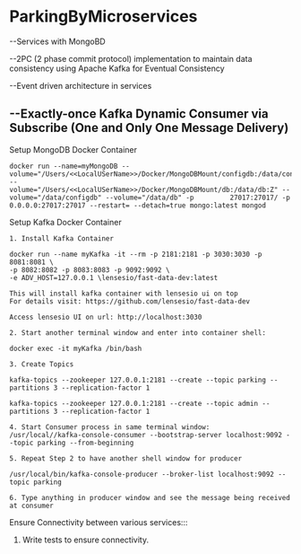 # ParkingByMicroservices

--Services with MongoBD

--2PC (2 phase commit protocol) implementation to maintain data consistency using Apache Kafka for Eventual Consistency

--Event driven architecture in services

--Exactly-once Kafka Dynamic Consumer via Subscribe (One and Only One Message Delivery)
--





Setup MongoDB Docker Container

	docker run --name=myMongoDB --volume="/Users/<<LocalUSerName>>/Docker/MongoDBMount/configdb:/data/configdb:Z" --	volume="/Users/<<LocalUSerName>>/Docker/MongoDBMount/db:/data/db:Z" --volume="/data/configdb" --volume="/data/db" -p 	     27017:27017/ -p 0.0.0.0:27017:27017 --restart= --detach=true mongo:latest mongod
	
	
Setup Kafka Docker Container

	1. Install Kafka Container

	docker run --name myKafka -it --rm -p 2181:2181 -p 3030:3030 -p 8081:8081 \
	-p 8082:8082 -p 8083:8083 -p 9092:9092 \
	-e ADV_HOST=127.0.0.1 \lensesio/fast-data-dev:latest
	
	This will install kafka container with lensesio ui on top
	For details visit: https://github.com/lensesio/fast-data-dev

	Access lensesio UI on url: http://localhost:3030
	
	2. Start another terminal window and enter into container shell:
	
	docker exec -it myKafka /bin/bash

	3. Create Topics

	kafka-topics --zookeeper 127.0.0.1:2181 --create --topic parking --partitions 3 --replication-factor 1

	kafka-topics --zookeeper 127.0.0.1:2181 --create --topic admin --partitions 3 --replication-factor 1

	4. Start Consumer process in same terminal window:
	/usr/local//kafka-console-consumer --bootstrap-server localhost:9092 --topic parking --from-beginning
	
	5. Repeat Step 2 to have another shell window for producer

	/usr/local/bin/kafka-console-producer --broker-list localhost:9092 --topic parking
	
	6. Type anything in producer window and see the message being received at consumer


Ensure Connectivity between various services:::
1. Write tests to ensure connectivity.
